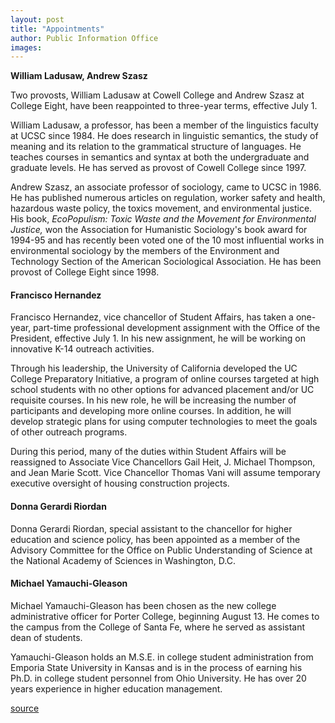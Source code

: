 ```yaml
---
layout: post
title: "Appointments"
author: Public Information Office
images:
---
```


**William Ladusaw, Andrew Szasz**

Two provosts, William Ladusaw at Cowell College and Andrew Szasz at College Eight, have been reappointed to three-year terms, effective July 1.

William Ladusaw, a professor, has been a member of the linguistics faculty at UCSC since 1984. He does research in linguistic semantics, the study of meaning and its relation to the grammatical structure of languages. He teaches courses in semantics and syntax at both the undergraduate and graduate levels. He has served as provost of Cowell College since 1997.

Andrew Szasz, an associate professor of sociology, came to UCSC in 1986. He has published numerous articles on regulation, worker safety and health, hazardous waste policy, the toxics movement, and environmental justice. His book, _EcoPopulism: Toxic Waste and the Movement for Environmental Justice,_ won the Association for Humanistic Sociology's book award for 1994-95 and has recently been voted one of the 10 most influential works in environmental sociology by the members of the Environment and Technology Section of the American Sociological Association. He has been provost of College Eight since 1998.

#### Francisco Hernandez

Francisco Hernandez, vice chancellor of Student Affairs, has taken a one-year, part-time professional development assignment with the Office of the President, effective July 1. In his new assignment, he will be working on innovative K-14 outreach activities.

Through his leadership, the University of California developed the UC College Preparatory Initiative, a program of online courses targeted at high school students with no other options for advanced placement and/or UC requisite courses. In his new role, he will be increasing the number of participants and developing more online courses. In addition, he will develop strategic plans for using computer technologies to meet the goals of other outreach programs.  
  
During this period, many of the duties within Student Affairs will be reassigned to Associate Vice Chancellors Gail Heit, J. Michael Thompson, and Jean Marie Scott. Vice Chancellor Thomas Vani will assume temporary executive oversight of housing construction projects.

#### Donna Gerardi Riordan

Donna Gerardi Riordan, special assistant to the chancellor for higher education and science policy, has been appointed as a member of the Advisory Committee for the Office on Public Understanding of Science at the National Academy of Sciences in Washington, D.C.

#### Michael Yamauchi-Gleason

Michael Yamauchi-Gleason has been chosen as the new college administrative officer for Porter College, beginning August 13. He comes to the campus from the College of Santa Fe, where he served as assistant dean of students.

Yamauchi-Gleason holds an M.S.E. in college student administration from Emporia State University in Kansas and is in the process of earning his Ph.D. in college student personnel from Ohio University. He has over 20 years experience in higher education management.   
  
[source](http://www1.ucsc.edu/currents/01-02/07-23/appointments.html "Permalink to appointments")
